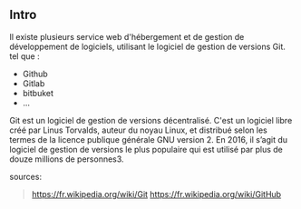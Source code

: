 ## Intro

Il existe plusieurs service web d'hébergement et 
de gestion de développement de logiciels, utilisant le 
logiciel de gestion de versions Git.
 tel que :
 
   - Github
   - Gitlab
   - bitbuket
   - ...

Git est un logiciel de gestion de versions décentralisé. 
C'est un logiciel libre créé par Linus Torvalds, auteur 
du noyau Linux, et distribué selon les termes de la licence 
publique générale GNU version 2. En 2016, il s’agit du logiciel 
de gestion de versions le plus populaire qui est utilisé par 
plus de douze millions de personnes3.

sources:
 > https://fr.wikipedia.org/wiki/Git
 > https://fr.wikipedia.org/wiki/GitHub
